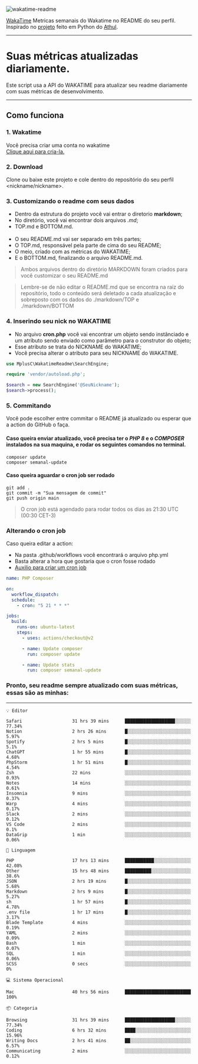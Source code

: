![wakatime-readme](https://socialify.git.ci/bymatheus/wakatime-readme/image?description=1&descriptionEditable=M%C3%A9tricas%20semanais%20do%20Wakatime%20no%20seu%20README%20de%20perfil.&font=KoHo&forks=1&language=1&owner=1&pattern=Signal&stargazers=1&theme=Dark)

[WakaTime](https://wakatime.com) Metricas semanais do Wakatime no README do seu perfil. <br>
Inspirado no [projeto](https://github.com/athul/waka-readme) feito em Python do [Athul](https://github.com/athul).
___

# Suas métricas atualizadas diariamente.
Este script usa a API do WAKATIME para atualizar seu readme diariamente com suas métricas de desenvolvimento.

___

## Como funciona

### 1. Wakatime
Você precisa criar uma conta no wakatime <br>
[Clique aqui para cria-la.](https://wakatime.com) 

### 2. Download
Clone ou baixe este projeto e cole dentro do repositório do seu perfil <nickname/nickname>.

### 3. Customizando o readme com seus dados
- Dentro da estrutura do projeto você vai entrar o diretorio **markdown**;  
- No diretório, você vai encontrar dois arquivos *.md*;
- TOP.md e BOTTOM.md.
<br><br>
- O seu README.md vai ser separado em três partes; 
- O TOP.md, responsável pela parte de cima do seu README;
- O meio, criado com as métricas do WAKATIME;
- E o BOTTOM.md, finalizando o arquivo README.md.<br>

> Ambos arquivos dentro do diretório MARKDOWN foram criados para você customizar o seu README.md

> Lembre-se de não editar o README.md que se encontra na raiz do repositório, todo o conteúdo será deletado a cada atualização e sobreposto com os dados do ./markdown/TOP e ./markdown/BOTTOM

### 4. Inserindo seu nick no WAKATIME
- No arquivo **cron.php** você vai encontrar um objeto sendo instânciado e um atributo sendo enviado como parâmetro para o construtor do objeto;
- Esse atributo se trata do NICKNAME do WAKATIME;
- Você precisa alterar o atributo para seu NICKNAME do WAKATIME.

```php
use MplusC\WakatimeReadme\SearchEngine;

require 'vendor/autoload.php';

$search = new SearchEngine('@SeuNickname');
$search->process();
```

### 5. Commitando
Você pode escolher entre commitar o README já atualizado ou esperar que a action do GitHub o faça. <br>

#### Caso queira enviar atualizado, você precisa ter o *PHP 8* e o *COMPOSER* instalados na sua maquina, e rodar os seguintes comandos no terminal.
```composer
composer update
composer semanal-update 
```

#### Caso queira aguardar o cron job ser rodado 
```git 
git add .
git commit -m "Sua mensagem de commit"
git push origin main
```

>O cron job está agendado para rodar todos os dias as 21:30 UTC (00:30 CET-3) 

### Alterando o cron job
Caso queira editar a action:

- Na pasta .github/workflows você encontrará o arquivo php.yml
- Basta alterar a hora que gostaria que o cron fosse rodado
- [Auxilio para criar um cron job](https://crontab.guru)

```yml
name: PHP Composer

on:
  workflow_dispatch:
  schedule:
    - cron: "5 21 * * *"

jobs:
  build:
    runs-on: ubuntu-latest
    steps:
      - uses: actions/checkout@v2

      - name: Update composer
        run: composer update

      - name: Update stats
        run: composer semanal-update
```

### Pronto, seu readme sempre atualizado com suas métricas, essas são as minhas:

___
```text
💡 Editor

Safari                   31 hrs 39 mins      ███████████████████░░░░░░     77.34%
Notion                   2 hrs 26 mins       █░░░░░░░░░░░░░░░░░░░░░░░░      5.97%
Spotify                  2 hrs 5 mins        █░░░░░░░░░░░░░░░░░░░░░░░░       5.1%
ChatGPT                  1 hr 55 mins        █░░░░░░░░░░░░░░░░░░░░░░░░      4.68%
PhpStorm                 1 hr 51 mins        █░░░░░░░░░░░░░░░░░░░░░░░░      4.54%
Zsh                      22 mins             ░░░░░░░░░░░░░░░░░░░░░░░░░      0.93%
Notes                    14 mins             ░░░░░░░░░░░░░░░░░░░░░░░░░      0.61%
Insomnia                 9 mins              ░░░░░░░░░░░░░░░░░░░░░░░░░      0.37%
Warp                     4 mins              ░░░░░░░░░░░░░░░░░░░░░░░░░      0.17%
Slack                    2 mins              ░░░░░░░░░░░░░░░░░░░░░░░░░      0.12%
VS Code                  2 mins              ░░░░░░░░░░░░░░░░░░░░░░░░░       0.1%
DataGrip                 1 min               ░░░░░░░░░░░░░░░░░░░░░░░░░      0.06%
```
```text
💬 Linguagem

PHP                      17 hrs 13 mins      ███████████░░░░░░░░░░░░░░     42.08%
Other                    15 hrs 48 mins      ██████████░░░░░░░░░░░░░░░      38.6%
JSON                     2 hrs 19 mins       █░░░░░░░░░░░░░░░░░░░░░░░░      5.68%
Markdown                 2 hrs 9 mins        █░░░░░░░░░░░░░░░░░░░░░░░░      5.27%
sh                       1 hr 57 mins        █░░░░░░░░░░░░░░░░░░░░░░░░      4.78%
.env file                1 hr 17 mins        █░░░░░░░░░░░░░░░░░░░░░░░░      3.17%
Blade Template           4 mins              ░░░░░░░░░░░░░░░░░░░░░░░░░      0.19%
YAML                     2 mins              ░░░░░░░░░░░░░░░░░░░░░░░░░      0.09%
Bash                     1 min               ░░░░░░░░░░░░░░░░░░░░░░░░░      0.07%
SQL                      1 min               ░░░░░░░░░░░░░░░░░░░░░░░░░      0.06%
SCSS                     0 secs              ░░░░░░░░░░░░░░░░░░░░░░░░░         0%
```
```text
💻 Sistema Operacional

Mac                      40 hrs 56 mins      █████████████████████████       100%
```
```text
📦 Categoria

Browsing                 31 hrs 39 mins      ███████████████████░░░░░░     77.34%
Coding                   6 hrs 32 mins       ████░░░░░░░░░░░░░░░░░░░░░     15.96%
Writing Docs             2 hrs 41 mins       ██░░░░░░░░░░░░░░░░░░░░░░░      6.57%
Communicating            2 mins              ░░░░░░░░░░░░░░░░░░░░░░░░░      0.12%
```
